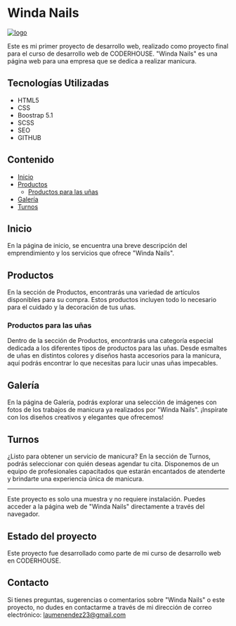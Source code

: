 # Winda Nails
[![logo](https://lauramenendeztorres.github.io/proyecto-git/img/winda-logo-dos.png "logo")](https://lauramenendeztorres.github.io/proyecto-git/img/winda-logo-dos.png "logo")




Este es mi primer proyecto de desarrollo web, realizado como proyecto final para el curso de desarrollo web de CODERHOUSE. "Winda Nails" es una página web para una empresa que se dedica a realizar manicura.

## Tecnologías Utilizadas
- HTML5
- CSS
- Boostrap 5.1
- SCSS
- SEO
- GITHUB

## Contenido

- [Inicio](#inicio)
- [Productos](#productos)
  - [Productos para las uñas](#productos-para-las-uñas)
- [Galería](#galería)
- [Turnos](#turnos)

## Inicio

En la página de inicio, se encuentra una breve descripción del emprendimiento y los servicios que ofrece "Winda Nails".

## Productos

En la sección de Productos, encontrarás una variedad de artículos disponibles para su compra. Estos productos incluyen todo lo necesario para el cuidado y la decoración de tus uñas.

### Productos para las uñas

Dentro de la sección de Productos, encontrarás una categoría especial dedicada a los diferentes tipos de productos para las uñas. Desde esmaltes de uñas en distintos colores y diseños hasta accesorios para la manicura, aquí podrás encontrar lo que necesitas para lucir unas uñas impecables.

## Galería

En la página de Galería, podrás explorar una selección de imágenes con fotos de los trabajos de manicura ya realizados por "Winda Nails". ¡Inspírate con los diseños creativos y elegantes que ofrecemos!

## Turnos

¿Listo para obtener un servicio de manicura? En la sección de Turnos, podrás seleccionar con quién deseas agendar tu cita. Disponemos de un equipo de profesionales capacitados que estarán encantados de atenderte y brindarte una experiencia única de manicura.

---

Este proyecto es solo una muestra y no requiere instalación. Puedes acceder a la página web de "Winda Nails" directamente a través del navegador.

## Estado del proyecto

Este proyecto fue desarrollado como parte de mi curso de desarrollo web en CODERHOUSE.

## Contacto

Si tienes preguntas, sugerencias o comentarios sobre "Winda Nails" o este proyecto, no dudes en contactarme a través de mi dirección de correo electrónico: laumenendez23@gmail.com